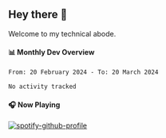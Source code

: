 ## Hey there 👋

Welcome to my technical abode.

#### 📊 Monthly Dev Overview
<!--START_SECTION:waka-->

```txt
From: 20 February 2024 - To: 20 March 2024

No activity tracked
```

<!--END_SECTION:waka-->

#### 🎧 Now Playing

[![spotify-github-profile](https://spotify-github-profile.vercel.app/api/view?uid=james2mid&cover_image=true&theme=natemoo-re)](https://open.spotify.com/user/james2mid?si=2b3baf2b09cb499e)
